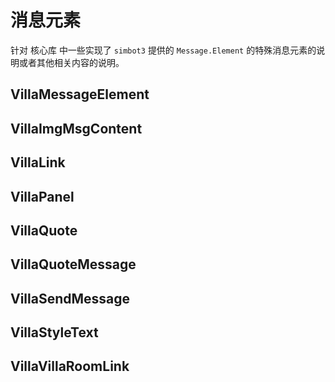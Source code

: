 # 消息元素

针对
<control>核心库</control>
中一些实现了 `simbot3` 提供的 `Message.Element` 的特殊消息元素的说明或者其他相关内容的说明。

## VillaMessageElement

## VillaImgMsgContent 

## VillaLink

## VillaPanel

## VillaQuote

## VillaQuoteMessage

## VillaSendMessage 

## VillaStyleText

## VillaVillaRoomLink

